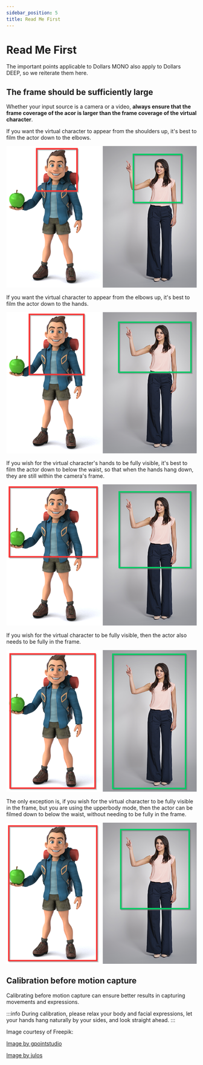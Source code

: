 ```yaml
---
sidebar_position: 5
title: Read Me First
---
```


# Read Me First

The important points applicable to Dollars MONO also apply to Dollars DEEP, so we reiterate them here.

## The frame should be sufficiently large

Whether your input source is a camera or a video, **always ensure that the frame coverage of the acor is larger than the frame coverage of the virtual character**.

If you want the virtual character to appear from the shoulders up, it's best to film the actor down to the elbows.

![](../img/2023-10-20_21_13_48_1.png#center)

If you want the virtual character to appear from the elbows up, it's best to film the actor down to the hands.

![](../img/2023-10-20_21_13_48_2.png#center)

If you wish for the virtual character's hands to be fully visible, it's best to film the actor down to below the waist, so that when the hands hang down, they are still within the camera's frame.

![](../img/2023-10-20_21_13_48_3.png#center)

If you wish for the virtual character to be fully visible, then the actor also needs to be fully in the frame.

![](../img/2023-10-20_21_13_48_4.png#center)

The only exception is, if you wish for the virtual character to be fully visible in the frame, but you are using the upperbody mode, then the actor can be filmed down to below the waist, without needing to be fully in the frame.

![](../img/2023-10-20_21_13_48_5.png#center)

## Calibration before motion capture

Calibrating before motion capture can ensure better results in capturing movements and expressions.

:::info
During calibration, please relax your body and facial expressions, let your hands hang naturally by your sides, and look straight ahead.
:::

Image courtesy of Freepik:

[Image by gpointstudio](https://www.freepik.com/free-photo/fashionable-smiling-woman-showing-empty-copy-space_11342232.htm#page=3&query=short%20tall&position=38&from_view=search&track=ais) 

[Image by julos](https://www.freepik.com/free-photo/fun-illustration-3d-cartoon-backpacker_13789537.htm#page=3&query=character%20full%20body&position=10&from_view=search&track=ais)
